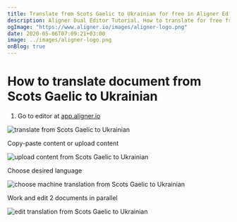 ```yaml
---
title: Translate from Scots Gaelic to Ukrainian for free in Aligner Editor
description: Aligner Dual Editor Tutorial. How to translate for free from Scots Gaelic to Ukrainian. Aligner is multilingual document management platform. 
ogImage: "https://www.aligner.io/images/aligner-logo.png"
date: 2020-05-06T07:09:21+03:00
image: ../images/aligner-logo.png
onBlog: true
---
```


# How to translate document from Scots Gaelic to Ukrainian

1. Go to editor at [app.aligner.io](https://app.aligner.io "Aligner App web page")

![translate from Scots Gaelic to Ukrainian](../aligner-blank-editor.png "translate from Scots Gaelic to Ukrainian")

Copy-paste content or upload content

![upload content from Scots Gaelic to Ukrainian](../aligner-uploaded-document.png "upload content from Scots Gaelic to Ukrainian")

Choose desired language

![choose machine translation from Scots Gaelic to Ukrainian](../aligner-language-dropdown.png "choose machine translation from Scots Gaelic to Ukrainian")

Work and edit 2 documents in parallel

![edit translation from Scots Gaelic to Ukrainian](../aligner-double-sitded-editor.png "edit translation from Scots Gaelic to Ukrainian")

